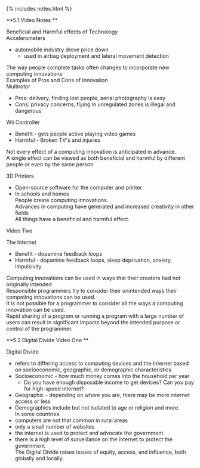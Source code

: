 {% includes notes.html %}

**5.1 Video Notes    **

Beneficial and Harmful effects of Technology    
Accelerometers     
- automobile industry drove price down    
    - used in airbag deployment and lateral movement detection     
   
The way people complete tasks often changes to incorporate new computing innovations     
Examples of Pros and Cons of Innovation    
Multirotor     
- Pros: delivery, finding lost people, aerial photography is easy    
- Cons: privacy concerns, flying in unregulated zones is illegal and dangerous   
 
Wii Controller    
* Benefit - gets people active playing video games    
* Harmful - Broken TV's and injuries    

Not every effect of a computing innovation is anticipated in advance.    
A single effect can be viewed as both beneficial and harmful by different people or even by the same person    

3D Printers    
- Open-source software for the computer and printer    
- In schools and homes     
People create computing innovations.    
Advances in computing have generated and increased creativity in other fields   
All things have a beneficial and harmful effect.   
 
Video Two    

The Internet     
- Benefit - dopamine feedback loops     
- Harmful - dopamine feedback loops, sleep deprivation, anxiety, impulsivity     

Computing innovations can be used in ways that their creators had not originally intended    
Responsible programmers try to consider their unintended ways their competing innovations can be used.    
It is not possible for a programmer to consider all the ways a computing innovation can be used.    
Rapid sharing of a program or running a program with a large number of users can result in significant impacts beyond the intended purpose or control of the programmer.     

**5.2 Digital Divide Video One   ** 

Digital Divide    
- refers to differing access to computing devices and the Internet based on socioeconomic, geographic, or demographic characteristics   
- Socioeconomic - how much money comes into the household per year    
     - Do you have enough disposable income to get devices? Can you pay for high-speed internet?    
- Geographic - depending on where you are, there may be more internet access or less    
- Demographics include but not isolated to age or religion and more.    
In some countries    
- computers are not that common in rural areas    
- only a small number of websites    
- the internet is used to protect and advocate the government    
- there is a high level of surveillance on the internet to protect the government   
The Digital Divide raises issues of equity, access, and influence, both globally and locally.      

